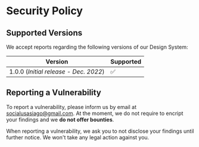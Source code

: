 # Security Policy

## Supported Versions

We accept reports regarding the following versions of our Design System:

| Version | Supported          |
| ------- | ------------------ |
| 1.0.0 (_Initial release - Dec. 2022_)   | :white_check_mark: |

## Reporting a Vulnerability

To report a vulnerability, please inform us by email at socialusasiago@gmail.com.
At the moment, we do not require to encript your findings and we **do not offer bounties**.

When reporting a vulnerability, we ask you to not disclose your findings until further notice. We won't take any legal action against you.
